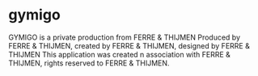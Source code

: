 # gymigo

GYMIGO is a private production from FERRE & THIJMEN
Produced by FERRE & THIJMEN, created by FERRE & THIJMEN, designed by FERRE & THIJMEN
This application was created n association with FERRE & THIJMEN, rights reserved to FERRE & THIJMEN.